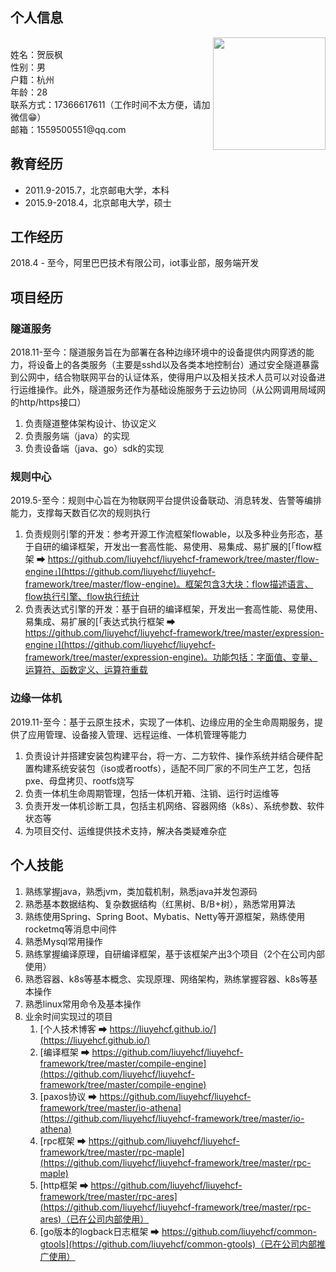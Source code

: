 ## 个人信息

<div>
    <img align="right" src="pic.jpg" height="180px">
    </br>
    <div align="left">
        <text>姓名：贺辰枫</text><br/>
        <text>性别：男</text><br/>
        <text>户籍：杭州</text><br/>
        <text>年龄：28</text><br/>
        <text>联系方式：17366617611（工作时间不太方便，请加微信😁）</text><br/>
        <text>邮箱：1559500551@qq.com</text><br/>
    </div>
</div>


## 教育经历

* 2011.9-2015.7，北京邮电大学，本科
* 2015.9-2018.4，北京邮电大学，硕士

## 工作经历

2018.4 - 至今，阿里巴巴技术有限公司，iot事业部，服务端开发

## 项目经历

### 隧道服务

2018.11-至今：隧道服务旨在为部署在各种边缘环境中的设备提供内网穿透的能力，将设备上的各类服务（主要是sshd以及各类本地控制台）通过安全隧道暴露到公网中，结合物联网平台的认证体系，使得用户以及相关技术人员可以对设备进行运维操作。此外，隧道服务还作为基础设施服务于云边协同（从公网调用局域网的http/https接口）

1. 负责隧道整体架构设计、协议定义
1. 负责服务端（java）的实现
1. 负责设备端（java、go）sdk的实现

### 规则中心

2019.5-至今：规则中心旨在为物联网平台提供设备联动、消息转发、告警等编排能力，支撑每天数百亿次的规则执行

1. 负责规则引擎的开发：参考开源工作流框架flowable，以及多种业务形态，基于自研的编译框架，开发出一套高性能、易使用、易集成、易扩展的[「flow框架 ➡ https://github.com/liuyehcf/liuyehcf-framework/tree/master/flow-engine」](https://github.com/liuyehcf/liuyehcf-framework/tree/master/flow-engine)。框架包含3大块：flow描述语言、flow执行引擎、flow执行统计
1. 负责表达式引擎的开发：基于自研的编译框架，开发出一套高性能、易使用、易集成、易扩展的[「表达式执行框架 ➡ https://github.com/liuyehcf/liuyehcf-framework/tree/master/expression-engine」](https://github.com/liuyehcf/liuyehcf-framework/tree/master/expression-engine)。功能包括：字面值、变量、运算符、函数定义、运算符重载

### 边缘一体机

2019.11-至今：基于云原生技术，实现了一体机、边缘应用的全生命周期服务，提供了应用管理、设备接入管理、远程运维、一体机管理等能力

1. 负责设计并搭建安装包构建平台，将一方、二方软件、操作系统并结合硬件配置构建系统安装包（iso或者rootfs），适配不同厂家的不同生产工艺，包括pxe、母盘拷贝、rootfs烧写
1. 负责一体机生命周期管理，包括一体机开箱、注销、运行时运维等
1. 负责开发一体机诊断工具，包括主机网络、容器网络（k8s）、系统参数、软件状态等
1. 为项目交付、运维提供技术支持，解决各类疑难杂症

## 个人技能

1. 熟练掌握java，熟悉jvm，类加载机制，熟悉java并发包源码
1. 熟悉基本数据结构、复杂数据结构（红黑树、B/B+树），熟悉常用算法
1. 熟练使用Spring、Spring Boot、Mybatis、Netty等开源框架，熟练使用rocketmq等消息中间件
1. 熟悉Mysql常用操作
1. 熟练掌握编译原理，自研编译框架，基于该框架产出3个项目（2个在公司内部使用）
1. 熟悉容器、k8s等基本概念、实现原理、网络架构，熟练掌握容器、k8s等基本操作
1. 熟悉linux常用命令及基本操作
1. 业余时间实现过的项目
    1. [个人技术博客 ➡ https://liuyehcf.github.io/](https://liuyehcf.github.io/)
    1. [编译框架 ➡ https://github.com/liuyehcf/liuyehcf-framework/tree/master/compile-engine](https://github.com/liuyehcf/liuyehcf-framework/tree/master/compile-engine)
    1. [paxos协议 ➡ https://github.com/liuyehcf/liuyehcf-framework/tree/master/io-athena](https://github.com/liuyehcf/liuyehcf-framework/tree/master/io-athena)
    1. [rpc框架 ➡ https://github.com/liuyehcf/liuyehcf-framework/tree/master/rpc-maple](https://github.com/liuyehcf/liuyehcf-framework/tree/master/rpc-maple)
    1. [http框架 ➡ https://github.com/liuyehcf/liuyehcf-framework/tree/master/rpc-ares](https://github.com/liuyehcf/liuyehcf-framework/tree/master/rpc-ares)（已在公司内部使用）
    1. [go版本的logback日志框架 ➡ https://github.com/liuyehcf/common-gtools](https://github.com/liuyehcf/common-gtools)（已在公司内部推广使用）